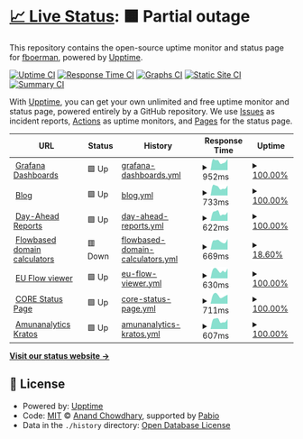 # [📈 Live Status](https://status.boerman.dev): <!--live status--> **🟧 Partial outage**

This repository contains the open-source uptime monitor and status page for [fboerman](https://boerman.dev/), powered by [Upptime](https://github.com/upptime/upptime).

[![Uptime CI](https://github.com/fboerman/monitoring/workflows/Uptime%20CI/badge.svg)](https://github.com/fboerman/monitoring/actions?query=workflow%3A%22Uptime+CI%22)
[![Response Time CI](https://github.com/fboerman/monitoring/workflows/Response%20Time%20CI/badge.svg)](https://github.com/fboerman/monitoring/actions?query=workflow%3A%22Response+Time+CI%22)
[![Graphs CI](https://github.com/fboerman/monitoring/workflows/Graphs%20CI/badge.svg)](https://github.com/fboerman/monitoring/actions?query=workflow%3A%22Graphs+CI%22)
[![Static Site CI](https://github.com/fboerman/monitoring/workflows/Static%20Site%20CI/badge.svg)](https://github.com/fboerman/monitoring/actions?query=workflow%3A%22Static+Site+CI%22)
[![Summary CI](https://github.com/fboerman/monitoring/workflows/Summary%20CI/badge.svg)](https://github.com/fboerman/monitoring/actions?query=workflow%3A%22Summary+CI%22)

With [Upptime](https://upptime.js.org), you can get your own unlimited and free uptime monitor and status page, powered entirely by a GitHub repository. We use [Issues](https://github.com/fboerman/monitoring/issues) as incident reports, [Actions](https://github.com/fboerman/monitoring/actions) as uptime monitors, and [Pages](https://status.boerman.dev) for the status page.

<!--start: status pages-->
<!-- This summary is generated by Upptime (https://github.com/upptime/upptime) -->
<!-- Do not edit this manually, your changes will be overwritten -->
<!-- prettier-ignore -->
| URL | Status | History | Response Time | Uptime |
| --- | ------ | ------- | ------------- | ------ |
| <img alt="" src="https://icons.duckduckgo.com/ip3/data.boerman.dev.ico" height="13"> [Grafana Dashboards](https://data.boerman.dev) | 🟩 Up | [grafana-dashboards.yml](https://github.com/fboerman/monitoring/commits/HEAD/history/grafana-dashboards.yml) | <details><summary><img alt="Response time graph" src="./graphs/grafana-dashboards/response-time-week.png" height="20"> 952ms</summary><br><a href="https://status.boerman.dev/history/grafana-dashboards"><img alt="Response time 902" src="https://img.shields.io/endpoint?url=https%3A%2F%2Fraw.githubusercontent.com%2Ffboerman%2Fmonitoring%2FHEAD%2Fapi%2Fgrafana-dashboards%2Fresponse-time.json"></a><br><a href="https://status.boerman.dev/history/grafana-dashboards"><img alt="24-hour response time 1180" src="https://img.shields.io/endpoint?url=https%3A%2F%2Fraw.githubusercontent.com%2Ffboerman%2Fmonitoring%2FHEAD%2Fapi%2Fgrafana-dashboards%2Fresponse-time-day.json"></a><br><a href="https://status.boerman.dev/history/grafana-dashboards"><img alt="7-day response time 952" src="https://img.shields.io/endpoint?url=https%3A%2F%2Fraw.githubusercontent.com%2Ffboerman%2Fmonitoring%2FHEAD%2Fapi%2Fgrafana-dashboards%2Fresponse-time-week.json"></a><br><a href="https://status.boerman.dev/history/grafana-dashboards"><img alt="30-day response time 902" src="https://img.shields.io/endpoint?url=https%3A%2F%2Fraw.githubusercontent.com%2Ffboerman%2Fmonitoring%2FHEAD%2Fapi%2Fgrafana-dashboards%2Fresponse-time-month.json"></a><br><a href="https://status.boerman.dev/history/grafana-dashboards"><img alt="1-year response time 902" src="https://img.shields.io/endpoint?url=https%3A%2F%2Fraw.githubusercontent.com%2Ffboerman%2Fmonitoring%2FHEAD%2Fapi%2Fgrafana-dashboards%2Fresponse-time-year.json"></a></details> | <details><summary><a href="https://status.boerman.dev/history/grafana-dashboards">100.00%</a></summary><a href="https://status.boerman.dev/history/grafana-dashboards"><img alt="All-time uptime 100.00%" src="https://img.shields.io/endpoint?url=https%3A%2F%2Fraw.githubusercontent.com%2Ffboerman%2Fmonitoring%2FHEAD%2Fapi%2Fgrafana-dashboards%2Fuptime.json"></a><br><a href="https://status.boerman.dev/history/grafana-dashboards"><img alt="24-hour uptime 100.00%" src="https://img.shields.io/endpoint?url=https%3A%2F%2Fraw.githubusercontent.com%2Ffboerman%2Fmonitoring%2FHEAD%2Fapi%2Fgrafana-dashboards%2Fuptime-day.json"></a><br><a href="https://status.boerman.dev/history/grafana-dashboards"><img alt="7-day uptime 100.00%" src="https://img.shields.io/endpoint?url=https%3A%2F%2Fraw.githubusercontent.com%2Ffboerman%2Fmonitoring%2FHEAD%2Fapi%2Fgrafana-dashboards%2Fuptime-week.json"></a><br><a href="https://status.boerman.dev/history/grafana-dashboards"><img alt="30-day uptime 100.00%" src="https://img.shields.io/endpoint?url=https%3A%2F%2Fraw.githubusercontent.com%2Ffboerman%2Fmonitoring%2FHEAD%2Fapi%2Fgrafana-dashboards%2Fuptime-month.json"></a><br><a href="https://status.boerman.dev/history/grafana-dashboards"><img alt="1-year uptime 100.00%" src="https://img.shields.io/endpoint?url=https%3A%2F%2Fraw.githubusercontent.com%2Ffboerman%2Fmonitoring%2FHEAD%2Fapi%2Fgrafana-dashboards%2Fuptime-year.json"></a></details>
| <img alt="" src="https://icons.duckduckgo.com/ip3/boerman.dev.ico" height="13"> [Blog](https://boerman.dev) | 🟩 Up | [blog.yml](https://github.com/fboerman/monitoring/commits/HEAD/history/blog.yml) | <details><summary><img alt="Response time graph" src="./graphs/blog/response-time-week.png" height="20"> 733ms</summary><br><a href="https://status.boerman.dev/history/blog"><img alt="Response time 734" src="https://img.shields.io/endpoint?url=https%3A%2F%2Fraw.githubusercontent.com%2Ffboerman%2Fmonitoring%2FHEAD%2Fapi%2Fblog%2Fresponse-time.json"></a><br><a href="https://status.boerman.dev/history/blog"><img alt="24-hour response time 861" src="https://img.shields.io/endpoint?url=https%3A%2F%2Fraw.githubusercontent.com%2Ffboerman%2Fmonitoring%2FHEAD%2Fapi%2Fblog%2Fresponse-time-day.json"></a><br><a href="https://status.boerman.dev/history/blog"><img alt="7-day response time 733" src="https://img.shields.io/endpoint?url=https%3A%2F%2Fraw.githubusercontent.com%2Ffboerman%2Fmonitoring%2FHEAD%2Fapi%2Fblog%2Fresponse-time-week.json"></a><br><a href="https://status.boerman.dev/history/blog"><img alt="30-day response time 734" src="https://img.shields.io/endpoint?url=https%3A%2F%2Fraw.githubusercontent.com%2Ffboerman%2Fmonitoring%2FHEAD%2Fapi%2Fblog%2Fresponse-time-month.json"></a><br><a href="https://status.boerman.dev/history/blog"><img alt="1-year response time 734" src="https://img.shields.io/endpoint?url=https%3A%2F%2Fraw.githubusercontent.com%2Ffboerman%2Fmonitoring%2FHEAD%2Fapi%2Fblog%2Fresponse-time-year.json"></a></details> | <details><summary><a href="https://status.boerman.dev/history/blog">100.00%</a></summary><a href="https://status.boerman.dev/history/blog"><img alt="All-time uptime 100.00%" src="https://img.shields.io/endpoint?url=https%3A%2F%2Fraw.githubusercontent.com%2Ffboerman%2Fmonitoring%2FHEAD%2Fapi%2Fblog%2Fuptime.json"></a><br><a href="https://status.boerman.dev/history/blog"><img alt="24-hour uptime 100.00%" src="https://img.shields.io/endpoint?url=https%3A%2F%2Fraw.githubusercontent.com%2Ffboerman%2Fmonitoring%2FHEAD%2Fapi%2Fblog%2Fuptime-day.json"></a><br><a href="https://status.boerman.dev/history/blog"><img alt="7-day uptime 100.00%" src="https://img.shields.io/endpoint?url=https%3A%2F%2Fraw.githubusercontent.com%2Ffboerman%2Fmonitoring%2FHEAD%2Fapi%2Fblog%2Fuptime-week.json"></a><br><a href="https://status.boerman.dev/history/blog"><img alt="30-day uptime 100.00%" src="https://img.shields.io/endpoint?url=https%3A%2F%2Fraw.githubusercontent.com%2Ffboerman%2Fmonitoring%2FHEAD%2Fapi%2Fblog%2Fuptime-month.json"></a><br><a href="https://status.boerman.dev/history/blog"><img alt="1-year uptime 100.00%" src="https://img.shields.io/endpoint?url=https%3A%2F%2Fraw.githubusercontent.com%2Ffboerman%2Fmonitoring%2FHEAD%2Fapi%2Fblog%2Fuptime-year.json"></a></details>
| <img alt="" src="https://icons.duckduckgo.com/ip3/reports.coreflowbased.eu.ico" height="13"> [Day-Ahead Reports](https://reports.coreflowbased.eu/members/) | 🟩 Up | [day-ahead-reports.yml](https://github.com/fboerman/monitoring/commits/HEAD/history/day-ahead-reports.yml) | <details><summary><img alt="Response time graph" src="./graphs/day-ahead-reports/response-time-week.png" height="20"> 622ms</summary><br><a href="https://status.boerman.dev/history/day-ahead-reports"><img alt="Response time 632" src="https://img.shields.io/endpoint?url=https%3A%2F%2Fraw.githubusercontent.com%2Ffboerman%2Fmonitoring%2FHEAD%2Fapi%2Fday-ahead-reports%2Fresponse-time.json"></a><br><a href="https://status.boerman.dev/history/day-ahead-reports"><img alt="24-hour response time 683" src="https://img.shields.io/endpoint?url=https%3A%2F%2Fraw.githubusercontent.com%2Ffboerman%2Fmonitoring%2FHEAD%2Fapi%2Fday-ahead-reports%2Fresponse-time-day.json"></a><br><a href="https://status.boerman.dev/history/day-ahead-reports"><img alt="7-day response time 622" src="https://img.shields.io/endpoint?url=https%3A%2F%2Fraw.githubusercontent.com%2Ffboerman%2Fmonitoring%2FHEAD%2Fapi%2Fday-ahead-reports%2Fresponse-time-week.json"></a><br><a href="https://status.boerman.dev/history/day-ahead-reports"><img alt="30-day response time 632" src="https://img.shields.io/endpoint?url=https%3A%2F%2Fraw.githubusercontent.com%2Ffboerman%2Fmonitoring%2FHEAD%2Fapi%2Fday-ahead-reports%2Fresponse-time-month.json"></a><br><a href="https://status.boerman.dev/history/day-ahead-reports"><img alt="1-year response time 632" src="https://img.shields.io/endpoint?url=https%3A%2F%2Fraw.githubusercontent.com%2Ffboerman%2Fmonitoring%2FHEAD%2Fapi%2Fday-ahead-reports%2Fresponse-time-year.json"></a></details> | <details><summary><a href="https://status.boerman.dev/history/day-ahead-reports">100.00%</a></summary><a href="https://status.boerman.dev/history/day-ahead-reports"><img alt="All-time uptime 99.92%" src="https://img.shields.io/endpoint?url=https%3A%2F%2Fraw.githubusercontent.com%2Ffboerman%2Fmonitoring%2FHEAD%2Fapi%2Fday-ahead-reports%2Fuptime.json"></a><br><a href="https://status.boerman.dev/history/day-ahead-reports"><img alt="24-hour uptime 100.00%" src="https://img.shields.io/endpoint?url=https%3A%2F%2Fraw.githubusercontent.com%2Ffboerman%2Fmonitoring%2FHEAD%2Fapi%2Fday-ahead-reports%2Fuptime-day.json"></a><br><a href="https://status.boerman.dev/history/day-ahead-reports"><img alt="7-day uptime 100.00%" src="https://img.shields.io/endpoint?url=https%3A%2F%2Fraw.githubusercontent.com%2Ffboerman%2Fmonitoring%2FHEAD%2Fapi%2Fday-ahead-reports%2Fuptime-week.json"></a><br><a href="https://status.boerman.dev/history/day-ahead-reports"><img alt="30-day uptime 99.92%" src="https://img.shields.io/endpoint?url=https%3A%2F%2Fraw.githubusercontent.com%2Ffboerman%2Fmonitoring%2FHEAD%2Fapi%2Fday-ahead-reports%2Fuptime-month.json"></a><br><a href="https://status.boerman.dev/history/day-ahead-reports"><img alt="1-year uptime 99.92%" src="https://img.shields.io/endpoint?url=https%3A%2F%2Fraw.githubusercontent.com%2Ffboerman%2Fmonitoring%2FHEAD%2Fapi%2Fday-ahead-reports%2Fuptime-year.json"></a></details>
| <img alt="" src="https://icons.duckduckgo.com/ip3/coreflowbased.eu.ico" height="13"> [Flowbased domain calculators](https://coreflowbased.eu/calculators/) | 🟥 Down | [flowbased-domain-calculators.yml](https://github.com/fboerman/monitoring/commits/HEAD/history/flowbased-domain-calculators.yml) | <details><summary><img alt="Response time graph" src="./graphs/flowbased-domain-calculators/response-time-week.png" height="20"> 669ms</summary><br><a href="https://status.boerman.dev/history/flowbased-domain-calculators"><img alt="Response time 630" src="https://img.shields.io/endpoint?url=https%3A%2F%2Fraw.githubusercontent.com%2Ffboerman%2Fmonitoring%2FHEAD%2Fapi%2Fflowbased-domain-calculators%2Fresponse-time.json"></a><br><a href="https://status.boerman.dev/history/flowbased-domain-calculators"><img alt="24-hour response time 827" src="https://img.shields.io/endpoint?url=https%3A%2F%2Fraw.githubusercontent.com%2Ffboerman%2Fmonitoring%2FHEAD%2Fapi%2Fflowbased-domain-calculators%2Fresponse-time-day.json"></a><br><a href="https://status.boerman.dev/history/flowbased-domain-calculators"><img alt="7-day response time 669" src="https://img.shields.io/endpoint?url=https%3A%2F%2Fraw.githubusercontent.com%2Ffboerman%2Fmonitoring%2FHEAD%2Fapi%2Fflowbased-domain-calculators%2Fresponse-time-week.json"></a><br><a href="https://status.boerman.dev/history/flowbased-domain-calculators"><img alt="30-day response time 630" src="https://img.shields.io/endpoint?url=https%3A%2F%2Fraw.githubusercontent.com%2Ffboerman%2Fmonitoring%2FHEAD%2Fapi%2Fflowbased-domain-calculators%2Fresponse-time-month.json"></a><br><a href="https://status.boerman.dev/history/flowbased-domain-calculators"><img alt="1-year response time 630" src="https://img.shields.io/endpoint?url=https%3A%2F%2Fraw.githubusercontent.com%2Ffboerman%2Fmonitoring%2FHEAD%2Fapi%2Fflowbased-domain-calculators%2Fresponse-time-year.json"></a></details> | <details><summary><a href="https://status.boerman.dev/history/flowbased-domain-calculators">18.60%</a></summary><a href="https://status.boerman.dev/history/flowbased-domain-calculators"><img alt="All-time uptime 66.96%" src="https://img.shields.io/endpoint?url=https%3A%2F%2Fraw.githubusercontent.com%2Ffboerman%2Fmonitoring%2FHEAD%2Fapi%2Fflowbased-domain-calculators%2Fuptime.json"></a><br><a href="https://status.boerman.dev/history/flowbased-domain-calculators"><img alt="24-hour uptime 0.00%" src="https://img.shields.io/endpoint?url=https%3A%2F%2Fraw.githubusercontent.com%2Ffboerman%2Fmonitoring%2FHEAD%2Fapi%2Fflowbased-domain-calculators%2Fuptime-day.json"></a><br><a href="https://status.boerman.dev/history/flowbased-domain-calculators"><img alt="7-day uptime 18.60%" src="https://img.shields.io/endpoint?url=https%3A%2F%2Fraw.githubusercontent.com%2Ffboerman%2Fmonitoring%2FHEAD%2Fapi%2Fflowbased-domain-calculators%2Fuptime-week.json"></a><br><a href="https://status.boerman.dev/history/flowbased-domain-calculators"><img alt="30-day uptime 66.96%" src="https://img.shields.io/endpoint?url=https%3A%2F%2Fraw.githubusercontent.com%2Ffboerman%2Fmonitoring%2FHEAD%2Fapi%2Fflowbased-domain-calculators%2Fuptime-month.json"></a><br><a href="https://status.boerman.dev/history/flowbased-domain-calculators"><img alt="1-year uptime 66.96%" src="https://img.shields.io/endpoint?url=https%3A%2F%2Fraw.githubusercontent.com%2Ffboerman%2Fmonitoring%2FHEAD%2Fapi%2Fflowbased-domain-calculators%2Fuptime-year.json"></a></details>
| <img alt="" src="https://icons.duckduckgo.com/ip3/flows.boerman.dev.ico" height="13"> [EU Flow viewer](https://flows.boerman.dev/) | 🟩 Up | [eu-flow-viewer.yml](https://github.com/fboerman/monitoring/commits/HEAD/history/eu-flow-viewer.yml) | <details><summary><img alt="Response time graph" src="./graphs/eu-flow-viewer/response-time-week.png" height="20"> 630ms</summary><br><a href="https://status.boerman.dev/history/eu-flow-viewer"><img alt="Response time 596" src="https://img.shields.io/endpoint?url=https%3A%2F%2Fraw.githubusercontent.com%2Ffboerman%2Fmonitoring%2FHEAD%2Fapi%2Feu-flow-viewer%2Fresponse-time.json"></a><br><a href="https://status.boerman.dev/history/eu-flow-viewer"><img alt="24-hour response time 766" src="https://img.shields.io/endpoint?url=https%3A%2F%2Fraw.githubusercontent.com%2Ffboerman%2Fmonitoring%2FHEAD%2Fapi%2Feu-flow-viewer%2Fresponse-time-day.json"></a><br><a href="https://status.boerman.dev/history/eu-flow-viewer"><img alt="7-day response time 630" src="https://img.shields.io/endpoint?url=https%3A%2F%2Fraw.githubusercontent.com%2Ffboerman%2Fmonitoring%2FHEAD%2Fapi%2Feu-flow-viewer%2Fresponse-time-week.json"></a><br><a href="https://status.boerman.dev/history/eu-flow-viewer"><img alt="30-day response time 596" src="https://img.shields.io/endpoint?url=https%3A%2F%2Fraw.githubusercontent.com%2Ffboerman%2Fmonitoring%2FHEAD%2Fapi%2Feu-flow-viewer%2Fresponse-time-month.json"></a><br><a href="https://status.boerman.dev/history/eu-flow-viewer"><img alt="1-year response time 596" src="https://img.shields.io/endpoint?url=https%3A%2F%2Fraw.githubusercontent.com%2Ffboerman%2Fmonitoring%2FHEAD%2Fapi%2Feu-flow-viewer%2Fresponse-time-year.json"></a></details> | <details><summary><a href="https://status.boerman.dev/history/eu-flow-viewer">100.00%</a></summary><a href="https://status.boerman.dev/history/eu-flow-viewer"><img alt="All-time uptime 99.98%" src="https://img.shields.io/endpoint?url=https%3A%2F%2Fraw.githubusercontent.com%2Ffboerman%2Fmonitoring%2FHEAD%2Fapi%2Feu-flow-viewer%2Fuptime.json"></a><br><a href="https://status.boerman.dev/history/eu-flow-viewer"><img alt="24-hour uptime 100.00%" src="https://img.shields.io/endpoint?url=https%3A%2F%2Fraw.githubusercontent.com%2Ffboerman%2Fmonitoring%2FHEAD%2Fapi%2Feu-flow-viewer%2Fuptime-day.json"></a><br><a href="https://status.boerman.dev/history/eu-flow-viewer"><img alt="7-day uptime 100.00%" src="https://img.shields.io/endpoint?url=https%3A%2F%2Fraw.githubusercontent.com%2Ffboerman%2Fmonitoring%2FHEAD%2Fapi%2Feu-flow-viewer%2Fuptime-week.json"></a><br><a href="https://status.boerman.dev/history/eu-flow-viewer"><img alt="30-day uptime 99.98%" src="https://img.shields.io/endpoint?url=https%3A%2F%2Fraw.githubusercontent.com%2Ffboerman%2Fmonitoring%2FHEAD%2Fapi%2Feu-flow-viewer%2Fuptime-month.json"></a><br><a href="https://status.boerman.dev/history/eu-flow-viewer"><img alt="1-year uptime 99.98%" src="https://img.shields.io/endpoint?url=https%3A%2F%2Fraw.githubusercontent.com%2Ffboerman%2Fmonitoring%2FHEAD%2Fapi%2Feu-flow-viewer%2Fuptime-year.json"></a></details>
| <img alt="" src="https://icons.duckduckgo.com/ip3/status.coreflowbased.eu.ico" height="13"> [CORE Status Page](https://status.coreflowbased.eu) | 🟩 Up | [core-status-page.yml](https://github.com/fboerman/monitoring/commits/HEAD/history/core-status-page.yml) | <details><summary><img alt="Response time graph" src="./graphs/core-status-page/response-time-week.png" height="20"> 711ms</summary><br><a href="https://status.boerman.dev/history/core-status-page"><img alt="Response time 673" src="https://img.shields.io/endpoint?url=https%3A%2F%2Fraw.githubusercontent.com%2Ffboerman%2Fmonitoring%2FHEAD%2Fapi%2Fcore-status-page%2Fresponse-time.json"></a><br><a href="https://status.boerman.dev/history/core-status-page"><img alt="24-hour response time 784" src="https://img.shields.io/endpoint?url=https%3A%2F%2Fraw.githubusercontent.com%2Ffboerman%2Fmonitoring%2FHEAD%2Fapi%2Fcore-status-page%2Fresponse-time-day.json"></a><br><a href="https://status.boerman.dev/history/core-status-page"><img alt="7-day response time 711" src="https://img.shields.io/endpoint?url=https%3A%2F%2Fraw.githubusercontent.com%2Ffboerman%2Fmonitoring%2FHEAD%2Fapi%2Fcore-status-page%2Fresponse-time-week.json"></a><br><a href="https://status.boerman.dev/history/core-status-page"><img alt="30-day response time 673" src="https://img.shields.io/endpoint?url=https%3A%2F%2Fraw.githubusercontent.com%2Ffboerman%2Fmonitoring%2FHEAD%2Fapi%2Fcore-status-page%2Fresponse-time-month.json"></a><br><a href="https://status.boerman.dev/history/core-status-page"><img alt="1-year response time 673" src="https://img.shields.io/endpoint?url=https%3A%2F%2Fraw.githubusercontent.com%2Ffboerman%2Fmonitoring%2FHEAD%2Fapi%2Fcore-status-page%2Fresponse-time-year.json"></a></details> | <details><summary><a href="https://status.boerman.dev/history/core-status-page">100.00%</a></summary><a href="https://status.boerman.dev/history/core-status-page"><img alt="All-time uptime 99.90%" src="https://img.shields.io/endpoint?url=https%3A%2F%2Fraw.githubusercontent.com%2Ffboerman%2Fmonitoring%2FHEAD%2Fapi%2Fcore-status-page%2Fuptime.json"></a><br><a href="https://status.boerman.dev/history/core-status-page"><img alt="24-hour uptime 100.00%" src="https://img.shields.io/endpoint?url=https%3A%2F%2Fraw.githubusercontent.com%2Ffboerman%2Fmonitoring%2FHEAD%2Fapi%2Fcore-status-page%2Fuptime-day.json"></a><br><a href="https://status.boerman.dev/history/core-status-page"><img alt="7-day uptime 100.00%" src="https://img.shields.io/endpoint?url=https%3A%2F%2Fraw.githubusercontent.com%2Ffboerman%2Fmonitoring%2FHEAD%2Fapi%2Fcore-status-page%2Fuptime-week.json"></a><br><a href="https://status.boerman.dev/history/core-status-page"><img alt="30-day uptime 99.90%" src="https://img.shields.io/endpoint?url=https%3A%2F%2Fraw.githubusercontent.com%2Ffboerman%2Fmonitoring%2FHEAD%2Fapi%2Fcore-status-page%2Fuptime-month.json"></a><br><a href="https://status.boerman.dev/history/core-status-page"><img alt="1-year uptime 99.90%" src="https://img.shields.io/endpoint?url=https%3A%2F%2Fraw.githubusercontent.com%2Ffboerman%2Fmonitoring%2FHEAD%2Fapi%2Fcore-status-page%2Fuptime-year.json"></a></details>
| <img alt="" src="https://icons.duckduckgo.com/ip3/kratos.coreflowbased.eu.ico" height="13"> [Amunanalytics Kratos](https://kratos.coreflowbased.eu/health/alive) | 🟩 Up | [amunanalytics-kratos.yml](https://github.com/fboerman/monitoring/commits/HEAD/history/amunanalytics-kratos.yml) | <details><summary><img alt="Response time graph" src="./graphs/amunanalytics-kratos/response-time-week.png" height="20"> 607ms</summary><br><a href="https://status.boerman.dev/history/amunanalytics-kratos"><img alt="Response time 585" src="https://img.shields.io/endpoint?url=https%3A%2F%2Fraw.githubusercontent.com%2Ffboerman%2Fmonitoring%2FHEAD%2Fapi%2Famunanalytics-kratos%2Fresponse-time.json"></a><br><a href="https://status.boerman.dev/history/amunanalytics-kratos"><img alt="24-hour response time 695" src="https://img.shields.io/endpoint?url=https%3A%2F%2Fraw.githubusercontent.com%2Ffboerman%2Fmonitoring%2FHEAD%2Fapi%2Famunanalytics-kratos%2Fresponse-time-day.json"></a><br><a href="https://status.boerman.dev/history/amunanalytics-kratos"><img alt="7-day response time 607" src="https://img.shields.io/endpoint?url=https%3A%2F%2Fraw.githubusercontent.com%2Ffboerman%2Fmonitoring%2FHEAD%2Fapi%2Famunanalytics-kratos%2Fresponse-time-week.json"></a><br><a href="https://status.boerman.dev/history/amunanalytics-kratos"><img alt="30-day response time 585" src="https://img.shields.io/endpoint?url=https%3A%2F%2Fraw.githubusercontent.com%2Ffboerman%2Fmonitoring%2FHEAD%2Fapi%2Famunanalytics-kratos%2Fresponse-time-month.json"></a><br><a href="https://status.boerman.dev/history/amunanalytics-kratos"><img alt="1-year response time 585" src="https://img.shields.io/endpoint?url=https%3A%2F%2Fraw.githubusercontent.com%2Ffboerman%2Fmonitoring%2FHEAD%2Fapi%2Famunanalytics-kratos%2Fresponse-time-year.json"></a></details> | <details><summary><a href="https://status.boerman.dev/history/amunanalytics-kratos">100.00%</a></summary><a href="https://status.boerman.dev/history/amunanalytics-kratos"><img alt="All-time uptime 100.00%" src="https://img.shields.io/endpoint?url=https%3A%2F%2Fraw.githubusercontent.com%2Ffboerman%2Fmonitoring%2FHEAD%2Fapi%2Famunanalytics-kratos%2Fuptime.json"></a><br><a href="https://status.boerman.dev/history/amunanalytics-kratos"><img alt="24-hour uptime 100.00%" src="https://img.shields.io/endpoint?url=https%3A%2F%2Fraw.githubusercontent.com%2Ffboerman%2Fmonitoring%2FHEAD%2Fapi%2Famunanalytics-kratos%2Fuptime-day.json"></a><br><a href="https://status.boerman.dev/history/amunanalytics-kratos"><img alt="7-day uptime 100.00%" src="https://img.shields.io/endpoint?url=https%3A%2F%2Fraw.githubusercontent.com%2Ffboerman%2Fmonitoring%2FHEAD%2Fapi%2Famunanalytics-kratos%2Fuptime-week.json"></a><br><a href="https://status.boerman.dev/history/amunanalytics-kratos"><img alt="30-day uptime 100.00%" src="https://img.shields.io/endpoint?url=https%3A%2F%2Fraw.githubusercontent.com%2Ffboerman%2Fmonitoring%2FHEAD%2Fapi%2Famunanalytics-kratos%2Fuptime-month.json"></a><br><a href="https://status.boerman.dev/history/amunanalytics-kratos"><img alt="1-year uptime 100.00%" src="https://img.shields.io/endpoint?url=https%3A%2F%2Fraw.githubusercontent.com%2Ffboerman%2Fmonitoring%2FHEAD%2Fapi%2Famunanalytics-kratos%2Fuptime-year.json"></a></details>

<!--end: status pages-->

[**Visit our status website →**](https://status.boerman.dev)

## 📄 License

- Powered by: [Upptime](https://github.com/upptime/upptime)
- Code: [MIT](./LICENSE) © [Anand Chowdhary](https://anandchowdhary.com), supported by [Pabio](https://pabio.com)
- Data in the `./history` directory: [Open Database License](https://opendatacommons.org/licenses/odbl/1-0/)
